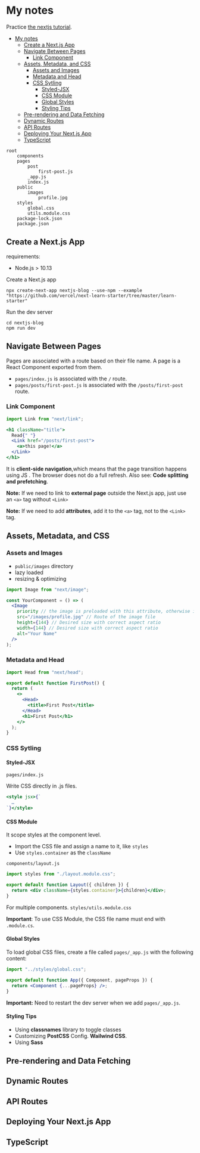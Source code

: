 # My notes

Practice [the nextjs tutorial](https://nextjs.org/learn).

- [My notes](#my-notes)
  - [Create a Next.js App](#create-a-nextjs-app)
  - [Navigate Between Pages](#navigate-between-pages)
    - [Link Component](#link-component)
  - [Assets, Metadata, and CSS](#assets-metadata-and-css)
    - [Assets and Images](#assets-and-images)
    - [Metadata and Head](#metadata-and-head)
    - [CSS Sytling](#css-sytling)
      - [Styled-JSX](#styled-jsx)
      - [CSS Module](#css-module)
      - [Global Styles](#global-styles)
      - [Styling Tips](#styling-tips)
  - [Pre-rendering and Data Fetching](#pre-rendering-and-data-fetching)
  - [Dynamic Routes](#dynamic-routes)
  - [API Routes](#api-routes)
  - [Deploying Your Next.js App](#deploying-your-nextjs-app)
  - [TypeScript](#typescript)

```text
root
    components
    pages
        post
            first-post.js
        _app.js
        index.js
    public
        images
            profile.jpg
    styles
        global.css
        utils.module.css
    package-lock.json
    package.json
```

## Create a Next.js App

requirements:

- Node.js > 10.13

Create a Next.js app

```shell
npx create-next-app nextjs-blog --use-npm --example "https://github.com/vercel/next-learn-starter/tree/master/learn-starter"
```

Run the dev server

```shell
cd nextjs-blog
npm run dev
```

## Navigate Between Pages

Pages are associated with a route based on their file name. A page is a React Component exported from them.

- `pages/index.js` is associated with the `/` route.
- `pages/posts/first-post.js` is associated with the `/posts/first-post` route.

### Link Component

```jsx
import Link from "next/link";
```

```jsx
<h1 className="title">
  Read{" "}
  <Link href="/posts/first-post">
    <a>this page!</a>
  </Link>
</h1>
```

It is **client-side navigation**,which means that the page transition happens using JS . The browser does not do a full refresh.
Also see: **Code splitting and prefetching**.

**Note:** If we need to link to **external page** outside the Next.js app, just use an `<a>` tag without `<Link>`

**Note:** If we need to add **attributes**, add it to the `<a>` tag, not to the `<Link>` tag.

## Assets, Metadata, and CSS

### Assets and Images

- `public/images` directory
- lazy loaded
- resizing & optimizing

```jsx
import Image from "next/image";

const YourComponent = () => (
  <Image
    priority // the image is preloaded with this attribute, otherwise it is lazy loaded.
    src="/images/profile.jpg" // Route of the image file
    height={144} // Desired size with correct aspect ratio
    width={144} // Desired size with correct aspect ratio
    alt="Your Name"
  />
);
```

### Metadata and Head

```jsx
import Head from "next/head";
```

```jsx
export default function FirstPost() {
  return (
    <>
      <Head>
        <title>First Post</title>
      </Head>
      <h1>First Post</h1>
    </>
  );
}
```

### CSS Sytling

#### Styled-JSX

`pages/index.js`

Write CSS directly in .js files.

```jsx
<style jsx>{`
  …
`}</style>
```

#### CSS Module

It scope styles at the component level.

- Import the CSS file and assign a name to it, like `styles`
- Use `styles.container` as the `className`

`components/layout.js`

```jsx
import styles from "./layout.module.css";

export default function Layout({ children }) {
  return <div className={styles.container}>{children}</div>;
}
```

For multiple components. `styles/utils.module.css`

**Important**: To use CSS Module, the CSS file name must end with `.module.cs`.

#### Global Styles

To load global CSS files, create a file called `pages/_app.js` with the following content:

```jsx
import "../styles/global.css";

export default function App({ Component, pageProps }) {
  return <Component {...pageProps} />;
}
```

**Important:** Need to restart the dev server when we add `pages/_app.js`.

#### Styling Tips

- Using **classnames** library to toggle classes
- Customizing **PostCSS** Config. **Wailwind CSS**.
- Using **Sass**

## Pre-rendering and Data Fetching

## Dynamic Routes

## API Routes

## Deploying Your Next.js App

## TypeScript
